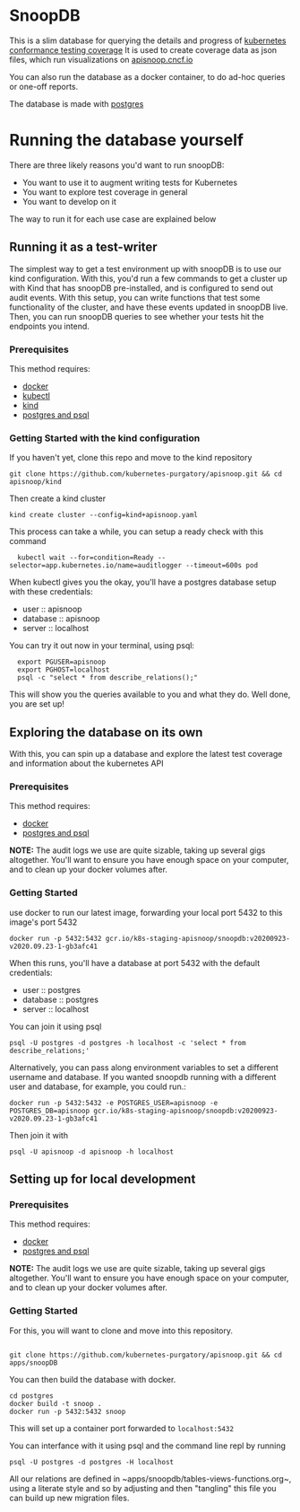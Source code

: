 # SnoopDB


This is a slim database for querying the details and progress of [kubernetes conformance testing coverage](https://github.com/cncf/k8s-conformance)
It is used to create coverage data as json files, which run visualizations on [apisnoop.cncf.io](https://apisnoop.cncf.io)

You can also run the database as a docker container, to do ad-hoc queries or one-off reports.

The database is made with [postgres](https://www.postgresql.org/)

# Running the database yourself
There are three likely reasons you'd want to run snoopDB:
- You want to use it to augment writing tests for Kubernetes
- You want to explore test coverage in general
- You want to develop on it

The way to run it for each use case are explained below

## Running it as a test-writer
The simplest way to get a test environment up with snoopDB is to use our kind configuration.
With this, you'd run a few commands to get a cluster up with Kind that has snoopDB pre-installed, and is configured to send out audit events.
With this setup, you can write functions that test some functionality of the cluster, and have these events updated in snoopDB live.  Then, you can run snoopDB queries to see whether your tests hit the endpoints you intend.

### Prerequisites
This method requires:
- [docker](https://docs.docker.com/engine/install/)
- [kubectl](https://kubernetes.io/docs/tasks/tools/install-kubectl/)
- [kind](https://kind.sigs.k8s.io/)
- [postgres and psql](https://www.postgresql.org/download/)
### Getting Started with the kind configuration

If you haven't yet, clone this repo and move to the kind repository

``` shell
git clone https://github.com/kubernetes-purgatory/apisnoop.git && cd apisnoop/kind
```

Then create a kind cluster

``` shell
kind create cluster --config=kind+apisnoop.yaml
```

This process can take a while, you can setup a ready check with this command

``` shell
  kubectl wait --for=condition=Ready --selector=app.kubernetes.io/name=auditlogger --timeout=600s pod
```

When kubectl gives you the okay, you'll have a postgres database setup with these credentials:
- user :: apisnoop
- database :: apisnoop
- server :: localhost

You can try it out now in your terminal, using psql:

``` shell
  export PGUSER=apisnoop
  export PGHOST=localhost
  psql -c "select * from describe_relations();"
```

This will show you the queries available to you and what they do.  Well done, you are set up!

## Exploring the database on its own

With this, you can spin up a database and explore the latest test coverage and information about the kubernetes API

### Prerequisites
This method requires:
- [docker](https://docs.docker.com/engine/install/)
- [postgres and psql](https://www.postgresql.org/download/)

**NOTE:**  The audit logs we use are quite sizable, taking up several gigs altogether.  You'll want to ensure you have enough space on your computer, and to clean up your docker volumes after.

### Getting Started

use docker to run our latest image, forwarding your local port 5432 to this image's port 5432

``` shell
docker run -p 5432:5432 gcr.io/k8s-staging-apisnoop/snoopdb:v20200923-v2020.09.23-1-gb3afc41 
```

When this runs, you'll have a database at port 5432 with the default credentials:
- user :: postgres
- database :: postgres
- server :: localhost

You can join it using psql

``` shell
psql -U postgres -d postgres -h localhost -c 'select * from describe_relations;'
```

Alternatively, you can pass along environment variables to set a different username and database.   If you wanted snoopdb running with a different user and database, for example, you could run.:

```shell
docker run -p 5432:5432 -e POSTGRES_USER=apisnoop -e POSTGRES_DB=apisnoop gcr.io/k8s-staging-apisnoop/snoopdb:v20200923-v2020.09.23-1-gb3afc41 
```

Then join it with

``` shell
psql -U apisnoop -d apisnoop -h localhost
```

## Setting up for local development
### Prerequisites
This method requires:
- [docker](https://docs.docker.com/engine/install/)
- [postgres and psql](https://www.postgresql.org/download/)

**NOTE:**  The audit logs we use are quite sizable, taking up several gigs altogether.  You'll want to ensure you have enough space on your computer, and to clean up your docker volumes after.

### Getting Started

For this, you will want to clone and move into this repository.
```shell

git clone https://github.com/kubernetes-purgatory/apisnoop.git && cd apps/snoopDB
```

You can then build the database with docker.

```shell
cd postgres
docker build -t snoop .
docker run -p 5432:5432 snoop
```

This will set up a container port forwarded to `localhost:5432`

You can interfance with it using psql and the command line repl by running

```
psql -U postgres -d postgres -H localhost
````

All our relations are defined in ~apps/snoopdb/tables-views-functions.org~, using a literate style and so by adjusting and then "tangling"  this file you can build up new migration files.
